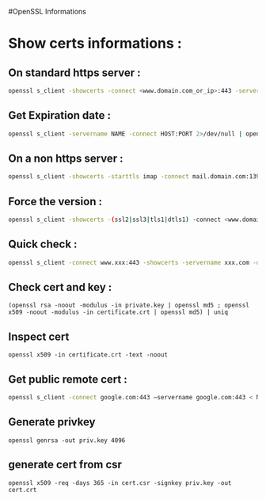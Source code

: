 #OpenSSL Informations 

# Show certs informations :



## On standard https server :

```bash
openssl s_client -showcerts -connect <www.domain.com_or_ip>:443 -servername www.domain.com
```
## Get Expiration date :

```bash
openssl s_client -servername NAME -connect HOST:PORT 2>/dev/null | openssl x509 -noout -dates
```
## On a non https server :
```bash
openssl s_client -showcerts -starttls imap -connect mail.domain.com:139
```
## Force the version :
```bash
openssl s_client -showcerts -(ssl2|ssl3|tls1|dtls1) -connect <www.domain.com_or_ip>:443 -servername www.domain.com
```

## Quick check : 
```bash
openssl s_client -connect www.xxx:443 -showcerts -servername xxx.com -debug | grep error
```

## Check cert and key :
```
(openssl rsa -noout -modulus -in private.key | openssl md5 ; openssl x509 -noout -modulus -in certificate.crt | openssl md5) | uniq
```

## Inspect cert
```
openssl x509 -in certificate.crt -text -noout
```

## Get public remote cert :
```bash 
openssl s_client -connect google.com:443 –servername google.com:443 < NUL | sed -ne '/-BEGIN CERTIFICATE-/,/-END CERTIFICATE-/p' > public.crt
```

## Generate privkey
```
openssl genrsa -out priv.key 4096
```

## generate cert from csr 
```
openssl x509 -req -days 365 -in cert.csr -signkey priv.key -out cert.crt
```
